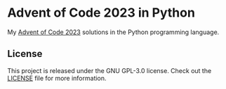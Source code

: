 # Advent of Code 2023 in Python

My [Advent of Code 2023][AOC2023] solutions in the Python programming language.

## License

This project is released under the GNU GPL-3.0 license.
Check out the [LICENSE](LICENSE) file for more information.

[AOC2023]: https://adventofcode.com/2023
